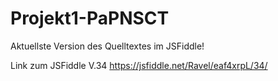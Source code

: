 # Projekt1-PaPNSCT

Aktuellste Version des Quelltextes im JSFiddle!

Link zum JSFiddle V.34 https://jsfiddle.net/Ravel/eaf4xrpL/34/
